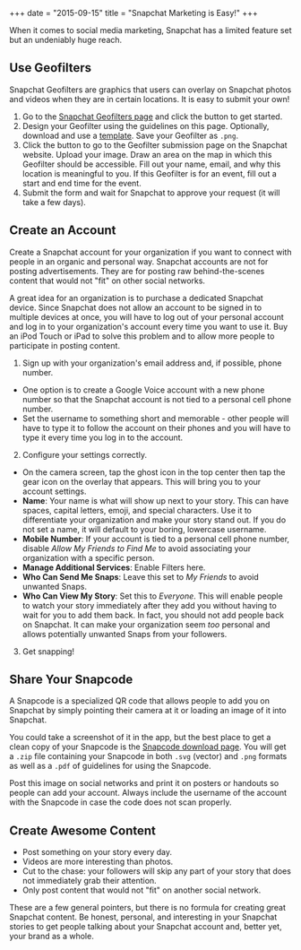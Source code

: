 +++
date = "2015-09-15"
title = "Snapchat Marketing is Easy!"
+++

When it comes to social media marketing, Snapchat has a limited feature set but
an undeniably huge reach.

## Use Geofilters
Snapchat Geofilters are graphics that users can overlay on Snapchat photos and
videos when they are in certain locations. It is easy to submit your own!

1. Go to the [Snapchat Geofilters page](https://www.snapchat.com/geofilters/)
and click the button to get started.
2. Design your Geofilter using the guidelines on this page. Optionally, download
and use a
[template](http://highedwebtech.com/2015/06/25/snapchat-geofilter-template/).
Save your Geofilter as `.png`.
3. Click the button to go to the Geofilter submission page on the Snapchat
website. Upload your image. Draw an area on the map in which this Geofilter
should be accessible. Fill out your name, email, and why this location is
meaningful to you. If this Geofilter is for an event, fill out a start and end
time for the event.
4. Submit the form and wait for Snapchat to approve your request (it will take
  a few days).

## Create an Account
Create a Snapchat account for your organization if you want to connect with
people in an organic and personal way. Snapchat accounts are not for posting
advertisements. They are for posting raw behind-the-scenes content that would
not "fit" on other social networks.

A great idea for an organization is to purchase a dedicated Snapchat device.
Since Snapchat does not allow an account to be signed in to multiple devices at
once, you will have to log out of your personal account and log in to your
organization's account every time you want to use it. Buy an iPod Touch or iPad
to solve this problem and to allow more people to participate in posting
content.

1. Sign up with your organization's email address and, if possible, phone
number.
  - One option is to create a Google Voice account with a new phone number
  so that the Snapchat account is not tied to a personal cell phone number.
  - Set the username to something short and memorable - other people will have
  to type it to follow the account on their phones and you will have to type it
  every time you log in to the account.
2. Configure your settings correctly.
  - On the camera screen, tap the ghost icon in the top center then tap the gear
  icon on the overlay that appears. This will bring you to your account
  settings.
  - **Name**: Your name is what will show up next to your story. This can have
  spaces, capital letters, emoji, and special characters. Use it to
  differentiate your organization and make your story stand out. If you do not
  set a name, it will default to your boring, lowercase username.
  - **Mobile Number**: If your account is tied to a personal cell phone number,
  disable *Allow My Friends to Find Me* to avoid associating your organization
  with a specific person.
  - **Manage Additional Services**: Enable Filters here.
  - **Who Can Send Me Snaps**: Leave this set to *My Friends* to avoid unwanted
  Snaps.
  - **Who Can View My Story**: Set this to *Everyone*. This will enable people
  to watch your story immediately after they add you without having to wait
  for you to add them back. In fact, you should not add people back on Snapchat.
  It can make your organization seem *too* personal and allows potentially
  unwanted Snaps from your followers.
3. Get snapping!

## Share Your Snapcode
A Snapcode is a specialized QR code that allows people to add you on Snapchat by
simply pointing their camera at it or loading an image of it into Snapchat.

You could take a screenshot of it in the app, but the best place to get a clean
copy of your Snapcode is the
[Snapcode download page](https://accounts.snapchat.com/accounts/snapcodes). You
will get a `.zip` file containing your Snapcode in both `.svg` (vector) and
`.png` formats as well as a `.pdf` of guidelines for using the Snapcode.

Post this image on social networks and print it on posters or handouts so
people can add your account. Always include the username of the account
with the Snapcode in case the code does not scan properly.

## Create Awesome Content
- Post something on your story every day.
- Videos are more interesting than photos.
- Cut to the chase: your followers will skip any part of your story that does
not immediately grab their attention.
- Only post content that would not "fit" on another social network.

These are a few general pointers, but there is no formula for creating great
Snapchat content. Be honest, personal, and interesting in your Snapchat stories
to get people talking about your Snapchat account and, better yet, your brand as
a whole.
